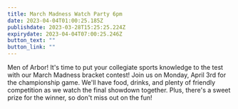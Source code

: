 ```yaml
---
title: March Madness Watch Party 6pm
date: 2023-04-04T01:00:25.185Z
publishdate: 2023-03-28T15:25:25.224Z
expirydate: 2023-04-04T07:00:25.246Z
button_text: ""
button_link: ""
---
```

Men of Arbor! It's time to put your collegiate sports knowledge to the test with our March Madness bracket contest! Join us on Monday, April 3rd for the championship game. We'll have food, drinks, and plenty of friendly competition as we watch the final showdown together. Plus, there's a sweet prize for the winner, so don't miss out on the fun!